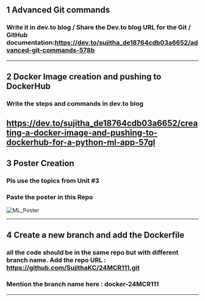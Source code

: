 ## 1 Advanced Git commands 
###  Write it in dev.to blog / Share the Dev.to blog URL for the Git / GitHub documentation:https://dev.to/sujitha_de18764cdb03a6652/advanced-git-commands-578b
-----
## 2 Docker Image creation and pushing to DockerHub
###  Write the steps and commands in dev.to blog
https://dev.to/sujitha_de18764cdb03a6652/creating-a-docker-image-and-pushing-to-dockerhub-for-a-python-ml-app-57gl
-----
## 3 Poster Creation
###  Pls use the topics from Unit #3
###  Paste the poster in this Repo
![ML_Poster](https://github.com/user-attachments/assets/2b1060ec-4a16-44f2-9a8c-cd190770eee5)

-----
## 4 Create a new branch and add the Dockerfile
###  all the code should be in the same repo but with different branch name. Add the repo URL : https://github.com/SujithaKC/24MCR111.git
###  Mention the branch name here : docker-24MCR111
-----
